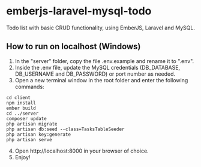 # emberjs-laravel-mysql-todo
Todo list with basic CRUD functionality, using EmberJS, Laravel and MySQL.

## How to run on localhost (Windows)
 1. In the "server" folder, copy the file .env.example and rename it to ".env".
 2. Inside the .env file, update the MySQL credentials (DB_DATABASE, DB_USERNAME and DB_PASSWORD) or port number as needed.
 3. Open a new terminal window in the root folder and enter the following commands:
 ```
 cd client 
 npm install
 ember build
 cd ../server
 composer update
 php artisan migrate
 php artisan db:seed --class=TasksTableSeeder
 php artisan key:generate
 php artisan serve
 ```
 4. Open http://localhost:8000 in your browser of choice.
 5. Enjoy!
